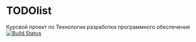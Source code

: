 # TODOlist
Курсвой проект по Технологии разработки программного обеспечения [![Build Status](https://travis-ci.org/tarbrin/TODOlist.svg?branch=master)](https://travis-ci.org/tarbrin/TODOlist.svg?branch=master)
